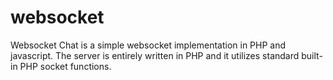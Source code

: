 # websocket
Websocket Chat is a simple websocket implementation in PHP and javascript. The server is entirely written in PHP and it utilizes standard built-in PHP socket functions.
